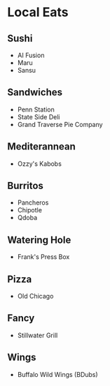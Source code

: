 # Local Eats
## Sushi
 - AI Fusion
 - Maru
 - Sansu
 
## Sandwiches
 - Penn Station
 - State Side Deli
 - Grand Traverse Pie Company
 
## Mediterannean
 - Ozzy's Kabobs

## Burritos
 - Pancheros
 - Chipotle
 - Qdoba
 
## Watering Hole
 - Frank's Press Box
 
## Pizza
 - Old Chicago
 
## Fancy
 - Stillwater Grill
 
## Wings
 - Buffalo Wild Wings (BDubs)